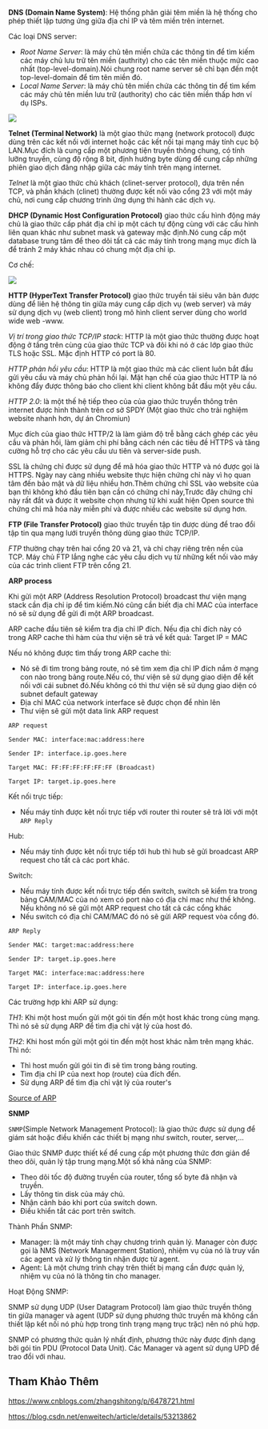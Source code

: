 **DNS (Domain Name System)**: Hệ thống phân giải têm miền là hệ thống cho phép thiết lập tương ứng giữa địa chỉ IP và têm miền trên internet.

Các loại DNS server:
- *Root Name Server*: là máy chủ tên miền chứa các thông tin để tìm kiếm các máy chủ lưu trữ tên miền (authrity) cho các tên miền thuộc mức cao nhất (top-level-domain).Nói chung root name server sẽ chỉ bạn đến một top-level-domain để tìm tên miền đó.
- *Local Name Server*: là máy chủ tên miền chứa các thông tin để tìm kếm các máy chủ tên miền lưu trữ (authority) cho các tiên miền thấp hơn ví dụ ISPs.

<img src="https://i.imgur.com/mOZommX.jpg">

**Telnet (Terminal Network)** là một giao thức mạng (network protocol) được dùng trên các kết nối với internet hoặc các kết nối tại mạng máy tính cục bộ LAN.Mục đích là cung cấp một phương tiện truyền thông chung, có tính lưỡng truyền, cùng độ rộng 8 bit, định hướng byte dùng để cung cấp những phiên giao dịch đăng nhập giữa các máy tính trên mạng internet.

*Telnet* là một giao thức chủ khách (clinet-server protocol), dựa trên nền TCP, và phần khách (clinet) thường được kết nối vào cổng 23 với một máy chủ, nơi cung cấp chương trình ứng dụng thi hành các dịch vụ. 

**DHCP (Dynamic Host Configuration Protocol)** giao thức cấu hình động máy chủ là giao thức cấp phát địa chỉ ip  một cách tự động cùng với các cấu hình liên quan khác như subnet mask và gateway mặc định.Nó cung cấp một database trung tâm để theo dõi tất cả các máy tính trong mạng mục đích là để tránh 2 máy khác nhau có chung một địa chỉ ip.

Cơ chế:

<img src="https://i.imgur.com/JjzAQdh.jpg">

**HTTP (HyperText Transfer Protocol)** giao thức truyền tải siêu văn bản được dùng để liên hệ thông tin giữa máy cung cấp dịch vụ (web server) và máy sử dụng dịch vụ (web client) trong mô hình client server dùng cho world wide web -www.

*Vị trí trong giao thức TCP/IP stack*: HTTP là một giao thức thường được hoạt động ở tầng trên cùng của giao thức TCP và đôi khi nó ở các lớp giao thức TLS hoặc SSL. Mặc định HTTP có port là 80.

*HTTP phản hồi yêu cầu*:  HTTP là một giao thức mà các client luôn bắt đầu gửi yêu cầu và máy chủ phản hồi lại. Mặt hạn chế của giao thức HTTP là nó không đẩy được thông báo cho client khi client không bắt đầu một yêu cầu.

*HTTP 2.0*: là một thế hệ tiếp theo của của giao thức truyền thông trên internet được hình thành trên cơ sở SPDY (Một giao thức cho trải nghiệm website nhanh hơn, dự án Chromiun)

   Mục đích của giao thức HTTP/2 là làm giảm độ trễ bằng cách ghép các yêu cầu và phản hồi, làm giảm chi phí bằng cách nén các tiêu đề HTTPS và tăng cường hỗ trợ cho các yêu cầu ưu tiên và server-side push.
   
SSL là chứng chỉ được sử dụng để mã hóa giao thức HTTP và nó được gọi là HTTPS. Ngày nay càng nhiều website thực hiện chứng chỉ này vì họ quan tâm đến bảo mật và dữ liệu nhiều hơn.Thêm chứng chỉ SSL vào website của bạn thì không khó đầu tiên bạn cần có chứng chỉ này,Trước đây chứng chỉ này rất đắt và được ít website chọn nhưng từ khi xuất hiện Open source thì chứng chỉ mã hóa này miễn phí và được nhiều các website sử dụng hơn.

**FTP (File Transfer Protocol)** giao thức truyền tập tin được dùng để trao đổi tập tin qua mạng lưới truyền thông dùng giao thức TCP/IP.

*FTP* thường chạy trên hai cổng 20 và 21, và chỉ chạy riêng trên nền của TCP. Máy chủ FTP lắng nghe các yêu cầu dịch vụ từ những kết nối vào máy của các trình client FTP trên cổng 21.

**ARP process**

Khi gửi một ARP (Address Resolution Protocol) broadcast thư viện mạng stack cần địa chỉ ip để tìm kiếm.Nó cũng cần biết địa chỉ MAC của interface nó sẽ sử dụng để gửi đi một ARP broadcast.

ARP cache đầu tiên sẽ kiểm tra  địa chỉ IP đích. Nếu địa chỉ đích này có trong ARP cache thì hàm của thư viện sẽ trả về kết quả: Target IP = MAC

Nếu nó không được tìm thấy trong ARP cache thì:
- Nó sẽ đi tìm trong bảng route, nó sẽ tìm xem địa chỉ IP đích nắm ở mạng con nào trong bảng route.Nếu có, thư viện sẽ sử dụng giao diện để kết nối với cái subnet đó.Nếu không có thì thư viện sẽ sử dụng giao diện có subnet default gateway
- Địa chỉ MAC của network interface sẽ được chọn để nhìn lên
- Thư viện sẽ gửi một data link ARP request

`ARP request`

`Sender MAC: interface:mac:address:here`

`Sender IP: interface.ip.goes.here`

`Target MAC: FF:FF:FF:FF:FF:FF (Broadcast)`

`Target IP: target.ip.goes.here`

Kết nối trực tiếp:
- Nếu máy tính được kêt nối trực tiếp với router thì router sẽ trả lời với một `ARP Reply`

Hub:
- Nếu máy tính được kêt nối trực tiếp tới hub thì hub sẽ gửi broadcast ARP request cho tất cả các port khác.

Switch:
- Nếu máy tính được kết nối trực tiếp đến switch, switch sẽ kiểm tra trong bảng CAM/MAC của nó xem có port nào có địa chỉ mac như thế không. Nếu không nó sẽ gửi một ARP request cho tất cả các cổng khác
- Nếu switch có địa chỉ CAM/MAC đó nó sẽ gửi ARP request vòa cổng đó.

`ARP Reply`

`Sender MAC: target:mac:address:here`

`Sender IP: target.ip.goes.here`

`Target MAC: interface:mac:address:here`

`Target IP: interface.ip.goes.here`

Các trường hợp khi ARP sử dụng:

*TH1*: Khi một host muốn gửi một gói tin đến một host khác trong cùng mạng. Thì nó sẽ sử dụng ARP để tìm địa chỉ vật lý của host đó.

*TH2*: Khi host mốn gửi một gói tin đến một host khác nằm trên mạng khác. Thì nó:
- Thì host muốn gửi gói tin đi sẽ tìm trong bảng routing.
- Tìm địa chỉ IP của next hop (route) của đích đến.
- Sử dụng ARP để tìm địa chỉ vật lý của router's



[Source of ARP](https://github.com/alex/what-happens-when#parse-url)

**SNMP**

`SNMP`(Simple Network Management Protocol): là giao thức được sử dụng để giám sát hoặc điều khiển các thiết bị mạng như switch, router, server,...

Giao thức SNMP được thiết kế để cung cấp một phương thức đơn giản để theo dõi, quản lý tập trung mạng.Một số khả năng của SNMP:
- Theo dõi tốc độ đường truyền của router, tổng số byte đã nhận và truyền.
- Lấy thông tin disk của máy chủ.
- Nhận cảnh báo khi port của switch down.
- Điều khiển tắt các port trên switch.

Thành Phần SNMP:
- Manager: là một máy tính chạy chương trình quản lý. Manager còn được gọi là NMS (Network Managerment Station), nhiệm vụ của nó là truy vấn các agent và xử lý thông tin nhận được từ agent.
- Agent: Là một chưng trình chạy trên thiết bị mạng cần được quản lý, nhiệm vụ của nó là thông tin cho manager.

Hoạt Động SNMP:

SNMP sử dụng UDP (User Datagram Protocol) làm giao thức truyền thông tin giữa manager và agent (UDP sử dụng phương thức truyền mà không cần thiết lập kết nối nó phù hợp trong tình trạng mạng trục trặc) nên nó phù hợp.

SNMP có phương thức quản lý nhất định, phương thức này được định dạng bởi gói tin PDU (Protocol Data Unit). Các Manager và agent sử dụng UPD để trao đổi với nhau.


## Tham Khảo Thêm

https://www.cnblogs.com/zhangshitong/p/6478721.html

https://blog.csdn.net/enweitech/article/details/53213862
